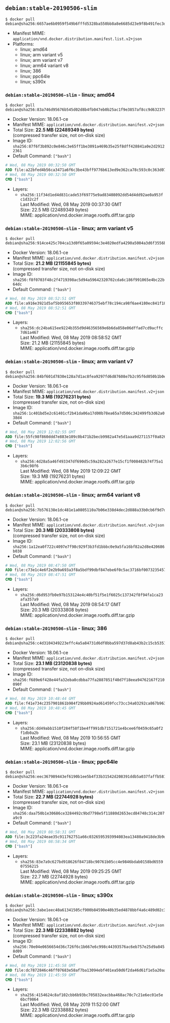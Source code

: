 ## `debian:stable-20190506-slim`

```console
$ docker pull debian@sha256:6657ae6b0959f549b6fffd5328ba550bb8a8e6685d23e9f8b491fec3de9e8dd3
```

-	Manifest MIME: `application/vnd.docker.distribution.manifest.list.v2+json`
-	Platforms:
	-	linux; amd64
	-	linux; arm variant v5
	-	linux; arm variant v7
	-	linux; arm64 variant v8
	-	linux; 386
	-	linux; ppc64le
	-	linux; s390x

### `debian:stable-20190506-slim` - linux; amd64

```console
$ docker pull debian@sha256:83a746d95676b545d02d8b4fb047eb0b25ac1f9e3857af8cc9d632379e5993ea
```

-	Docker Version: 18.06.1-ce
-	Manifest MIME: `application/vnd.docker.distribution.manifest.v2+json`
-	Total Size: **22.5 MB (22489349 bytes)**  
	(compressed transfer size, not on-disk size)
-	Image ID: `sha256:87f6f3b892c0e846c3e65ff1be3091a469b35e25f8dff428841a0e2d29122361`
-	Default Command: `["bash"]`

```dockerfile
# Wed, 08 May 2019 00:32:50 GMT
ADD file:a22bfed4b56ca3471a6f6c3be43bff9776b613ed9e362ca78c593c0c363d07a0 in / 
# Wed, 08 May 2019 00:32:50 GMT
CMD ["bash"]
```

-	Layers:
	-	`sha256:11f34d1ed4d831cade53f69775e9ad83408092dd54d4dd92ae0a953fc1d32c2f`  
		Last Modified: Wed, 08 May 2019 00:37:30 GMT  
		Size: 22.5 MB (22489349 bytes)  
		MIME: application/vnd.docker.image.rootfs.diff.tar.gzip

### `debian:stable-20190506-slim` - linux; arm variant v5

```console
$ docker pull debian@sha256:914ce425c704ca13d0f65a09594c3e4020edfa4290a5004a3d6f3556b6980f6d
```

-	Docker Version: 18.06.1-ce
-	Manifest MIME: `application/vnd.docker.distribution.manifest.v2+json`
-	Total Size: **21.2 MB (21155845 bytes)**  
	(compressed transfer size, not on-disk size)
-	Image ID: `sha256:f8f0703f48c2f4719398ac5d94a59642320702cda6c186f991065e4bc22b64dc`
-	Default Command: `["bash"]`

```dockerfile
# Wed, 08 May 2019 08:52:51 GMT
ADD file:a916e3921d5af5b955653f80339746375ebf78c194ca98f6ae4180ec841f18e9 in / 
# Wed, 08 May 2019 08:52:51 GMT
CMD ["bash"]
```

-	Layers:
	-	`sha256:dc24ba615ee9224b355d9d46356569e6b6da858e06dffad7cd9acffc7d61a467`  
		Last Modified: Wed, 08 May 2019 08:58:52 GMT  
		Size: 21.2 MB (21155845 bytes)  
		MIME: application/vnd.docker.image.rootfs.diff.tar.gzip

### `debian:stable-20190506-slim` - linux; arm variant v7

```console
$ docker pull debian@sha256:84bf601d7830e128a7d1ac8fea9297fd6d87608e7b2c95f6d050b1b0e5c176c2
```

-	Docker Version: 18.06.1-ce
-	Manifest MIME: `application/vnd.docker.distribution.manifest.v2+json`
-	Total Size: **19.3 MB (19276231 bytes)**  
	(compressed transfer size, not on-disk size)
-	Image ID: `sha256:1c401bd5e2c61401cf2b41da06a17d00b78ea65a7d506c342499fb3d62a038d4`
-	Default Command: `["bash"]`

```dockerfile
# Wed, 08 May 2019 12:02:55 GMT
ADD file:55fc98f860ddd7e883e109c0b471b2becb9982a47e5d1aaa9d271157f0a82632 in / 
# Wed, 08 May 2019 12:02:56 GMT
CMD ["bash"]
```

-	Layers:
	-	`sha256:4d28a5a46f493347df690d5c59a282a2677e15cf1f008482b74f75a13b6c98f6`  
		Last Modified: Wed, 08 May 2019 12:09:22 GMT  
		Size: 19.3 MB (19276231 bytes)  
		MIME: application/vnd.docker.image.rootfs.diff.tar.gzip

### `debian:stable-20190506-slim` - linux; arm64 variant v8

```console
$ docker pull debian@sha256:7b576138e1dc481e1a0805110a7b06e338d4dec2d888a33b0cb6f9d7d8d15ff4
```

-	Docker Version: 18.06.1-ce
-	Manifest MIME: `application/vnd.docker.distribution.manifest.v2+json`
-	Total Size: **20.3 MB (20333808 bytes)**  
	(compressed transfer size, not on-disk size)
-	Image ID: `sha256:1a12ea0f722c4097e7f98c929f3b3fd1bbbc0e9a5fa16bf82a2d8e420686b038`
-	Default Command: `["bash"]`

```dockerfile
# Wed, 08 May 2019 08:47:50 GMT
ADD file:c73e1c4e6f2e2b9a693a3f8a5bdf99dbf847ebe6f0c5ac3716bf00732354575a in / 
# Wed, 08 May 2019 08:47:51 GMT
CMD ["bash"]
```

-	Layers:
	-	`sha256:d6d953fb0e97b153124e4c40bf51f5e1f6025c137342f8f94fa1ca23afa357a9`  
		Last Modified: Wed, 08 May 2019 08:54:17 GMT  
		Size: 20.3 MB (20333808 bytes)  
		MIME: application/vnd.docker.image.rootfs.diff.tar.gzip

### `debian:stable-20190506-slim` - linux; 386

```console
$ docker pull debian@sha256:c4d3104349223effc4a5a84731d6df8bba597d37d8ab43b2c15cb535185560e5
```

-	Docker Version: 18.06.1-ce
-	Manifest MIME: `application/vnd.docker.distribution.manifest.v2+json`
-	Total Size: **23.1 MB (23120838 bytes)**  
	(compressed transfer size, not on-disk size)
-	Image ID: `sha256:f689e6f428e44fa32eba0cdbba77fa2887851f40d7f18eea94762167f210090f`
-	Default Command: `["bash"]`

```dockerfile
# Wed, 08 May 2019 10:48:44 GMT
ADD file:f41e734c2357901861b984f29bb0924ad61459fcc73cc34a03292ca867b963d4 in / 
# Wed, 08 May 2019 10:48:45 GMT
CMD ["bash"]
```

-	Layers:
	-	`sha256:dd49abb1510f284f58f1be4ff991db7151721e4bcee6f0459c65a0f2f1db0a2b`  
		Last Modified: Wed, 08 May 2019 10:56:55 GMT  
		Size: 23.1 MB (23120838 bytes)  
		MIME: application/vnd.docker.image.rootfs.diff.tar.gzip

### `debian:stable-20190506-slim` - linux; ppc64le

```console
$ docker pull debian@sha256:eec367989443ef6190b1ee5b4f33b31542d208391ddb5a037faffb581da7f87b
```

-	Docker Version: 18.06.1-ce
-	Manifest MIME: `application/vnd.docker.distribution.manifest.v2+json`
-	Total Size: **22.7 MB (22744928 bytes)**  
	(compressed transfer size, not on-disk size)
-	Image ID: `sha256:daa750b1e30686ce3284492c9bd7798e5f11880d2653ecd84748c314c207a9c9`
-	Default Command: `["bash"]`

```dockerfile
# Wed, 08 May 2019 08:58:31 GMT
ADD file:3c223fa24eae35c911762751a66c0326595393994083ea13480a9418de3b9d6a in / 
# Wed, 08 May 2019 08:58:34 GMT
CMD ["bash"]
```

-	Layers:
	-	`sha256:83e7a9c627bd918626f84718bc90761b05cc4e9846bdab0158bd655907556215`  
		Last Modified: Wed, 08 May 2019 09:25:25 GMT  
		Size: 22.7 MB (22744928 bytes)  
		MIME: application/vnd.docker.image.rootfs.diff.tar.gzip

### `debian:stable-20190506-slim` - linux; s390x

```console
$ docker pull debian@sha256:3abe1eec40a61341505cf900b84590e40b35ed4878bbf4a6c489d02c30fbddfd
```

-	Docker Version: 18.06.1-ce
-	Manifest MIME: `application/vnd.docker.distribution.manifest.v2+json`
-	Total Size: **22.3 MB (22338882 bytes)**  
	(compressed transfer size, not on-disk size)
-	Image ID: `sha256:70e04e0656654d36c726f6c1b667e6c998c44393576ac6eb757e25d9a8458d09`
-	Default Command: `["bash"]`

```dockerfile
# Wed, 08 May 2019 11:45:58 GMT
ADD file:dc7872846c46ff07683e58af7ba13094ebf401ea50d6f2da46d61f1e5a20aacb in / 
# Wed, 08 May 2019 11:45:59 GMT
CMD ["bash"]
```

-	Layers:
	-	`sha256:4154624c8af102cbb6b93bc705832eacbba468ac70c7c21e6ec01e5e6bcf9864`  
		Last Modified: Wed, 08 May 2019 11:52:00 GMT  
		Size: 22.3 MB (22338882 bytes)  
		MIME: application/vnd.docker.image.rootfs.diff.tar.gzip
